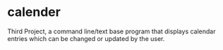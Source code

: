 # calender
Third Project, a command line/text base program that displays calendar entries which can be changed or updated by the user.
